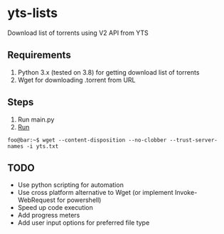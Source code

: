 # yts-lists
Download list of torrents using V2 API from YTS

## Requirements
1. Python 3.x (tested on 3.8) for getting download list of torrents
2. Wget for downloading .torrent from URL

## Steps
1. Run main.py
2. [Run](https://stackoverflow.com/a/52916930/5726675)
```console
foo@bar:~$ wget --content-disposition --no-clobber --trust-server-names -i yts.txt
```

## TODO
+ Use python scripting for automation
+ Use cross platform alternative to Wget (or implement Invoke-WebRequest for powershell)
+ Speed up code execution
+ Add progress meters
+ Add user input options for preferred file type

